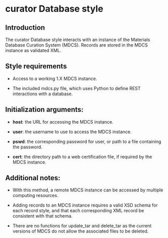 # curator Database style

## Introduction

The curator Database style interacts with an instance of the Materials Database Curation System (MDCS).  Records are stored in the MDCS instance as validated XML.

## Style requirements

- Access to a working 1.X MDCS instance.

- The included mdcs.py file, which uses Python to define REST interactions with a database.

## Initialization arguments:

- __host__: the URL for accessing the MDCS instance.

- __user__: the username to use to access the MDCS instance.

- __pswd__: the corresponding password for user, or path to a file containing the password.

- __cert__: the directory path to a web certification file, if required by the MDCS instance.

## Additional notes:

- With this method, a remote MDCS instance can be accessed by multiple computing resources.

- Adding records to an MDCS instance requires a valid XSD schema for each record style, and that each corresponding XML record be consistent with that schema.
  
- There are no functions for update_tar and delete_tar as the current versions of MDCS do not allow the associated files to be deleted.